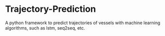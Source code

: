 # Trajectory-Prediction
A python framework to predict trajectories of vessels with machine learning algorithms, such as lstm, seq2seq, etc.
